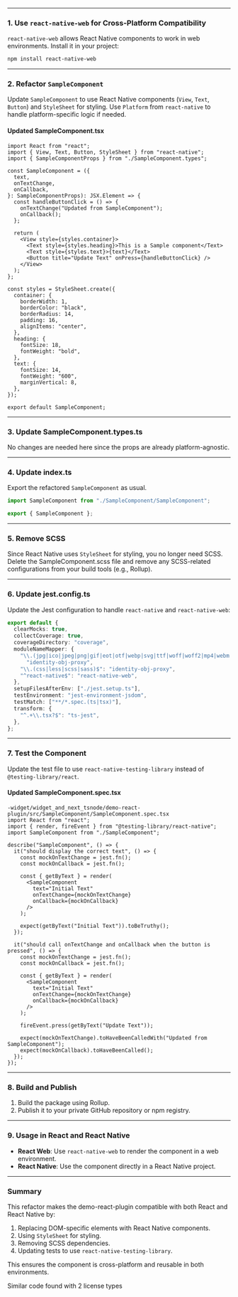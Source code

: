 

---

### 1. **Use `react-native-web` for Cross-Platform Compatibility**
`react-native-web` allows React Native components to work in web environments. Install it in your project:

```bash
npm install react-native-web
```

---

### 2. **Refactor `SampleComponent`**
Update `SampleComponent` to use React Native components (`View`, `Text`, `Button`) and `StyleSheet` for styling. Use `Platform` from `react-native` to handle platform-specific logic if needed.

#### Updated SampleComponent.tsx
```tsx
import React from "react";
import { View, Text, Button, StyleSheet } from "react-native";
import { SampleComponentProps } from "./SampleComponent.types";

const SampleComponent = ({
  text,
  onTextChange,
  onCallback,
}: SampleComponentProps): JSX.Element => {
  const handleButtonClick = () => {
    onTextChange("Updated from SampleComponent");
    onCallback();
  };

  return (
    <View style={styles.container}>
      <Text style={styles.heading}>This is a Sample component</Text>
      <Text style={styles.text}>{text}</Text>
      <Button title="Update Text" onPress={handleButtonClick} />
    </View>
  );
};

const styles = StyleSheet.create({
  container: {
    borderWidth: 1,
    borderColor: "black",
    borderRadius: 14,
    padding: 16,
    alignItems: "center",
  },
  heading: {
    fontSize: 18,
    fontWeight: "bold",
  },
  text: {
    fontSize: 14,
    fontWeight: "600",
    marginVertical: 8,
  },
});

export default SampleComponent;
```

---

### 3. **Update SampleComponent.types.ts**
No changes are needed here since the props are already platform-agnostic.

---

### 4. **Update index.ts**
Export the refactored `SampleComponent` as usual.

```ts
import SampleComponent from "./SampleComponent/SampleComponent";

export { SampleComponent };
```

---

### 5. **Remove SCSS**
Since React Native uses `StyleSheet` for styling, you no longer need SCSS. Delete the SampleComponent.scss file and remove any SCSS-related configurations from your build tools (e.g., Rollup).

---

### 6. **Update jest.config.ts**
Update the Jest configuration to handle `react-native` and `react-native-web`:

```ts
export default {
  clearMocks: true,
  collectCoverage: true,
  coverageDirectory: "coverage",
  moduleNameMapper: {
    "\\.(jpg|ico|jpeg|png|gif|eot|otf|webp|svg|ttf|woff|woff2|mp4|webm|wav|mp3|m4a|aac|oga)$":
      "identity-obj-proxy",
    "\\.(css|less|scss|sass)$": "identity-obj-proxy",
    "^react-native$": "react-native-web",
  },
  setupFilesAfterEnv: ["./jest.setup.ts"],
  testEnvironment: "jest-environment-jsdom",
  testMatch: ["**/*.spec.(ts|tsx)"],
  transform: {
    "^.+\\.tsx?$": "ts-jest",
  },
};
```

---

### 7. **Test the Component**
Update the test file to use `react-native-testing-library` instead of `@testing-library/react`.

#### Updated SampleComponent.spec.tsx
```tsx
-widget/widget_and_next_tsnode/demo-react-plugin/src/SampleComponent/SampleComponent.spec.tsx
import React from "react";
import { render, fireEvent } from "@testing-library/react-native";
import SampleComponent from "./SampleComponent";

describe("SampleComponent", () => {
  it("should display the correct text", () => {
    const mockOnTextChange = jest.fn();
    const mockOnCallback = jest.fn();

    const { getByText } = render(
      <SampleComponent
        text="Initial Text"
        onTextChange={mockOnTextChange}
        onCallback={mockOnCallback}
      />
    );

    expect(getByText("Initial Text")).toBeTruthy();
  });

  it("should call onTextChange and onCallback when the button is pressed", () => {
    const mockOnTextChange = jest.fn();
    const mockOnCallback = jest.fn();

    const { getByText } = render(
      <SampleComponent
        text="Initial Text"
        onTextChange={mockOnTextChange}
        onCallback={mockOnCallback}
      />
    );

    fireEvent.press(getByText("Update Text"));

    expect(mockOnTextChange).toHaveBeenCalledWith("Updated from SampleComponent");
    expect(mockOnCallback).toHaveBeenCalled();
  });
});
```

---

### 8. **Build and Publish**
1. Build the package using Rollup.
2. Publish it to your private GitHub repository or npm registry.

---

### 9. **Usage in React and React Native**
- **React Web**: Use `react-native-web` to render the component in a web environment.
- **React Native**: Use the component directly in a React Native project.

---

### Summary
This refactor makes the demo-react-plugin compatible with both React and React Native by:
1. Replacing DOM-specific elements with React Native components.
2. Using `StyleSheet` for styling.
3. Removing SCSS dependencies.
4. Updating tests to use `react-native-testing-library`.

This ensures the component is cross-platform and reusable in both environments.

Similar code found with 2 license types